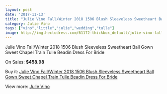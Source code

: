 ```yaml
---
layout: post
date: '2017-11-13'
title: "Julie Vino Fall/Winter 2018 1506 Blush Sleeveless Sweetheart Ball Gown Sweet Chapel Train Tulle Beadin Dress For Bride"
category: Julie Vino
tags: ["vino","little","julie","wedding","tulle"]
image: http://img.hectodress.com/61172-thickbox_default/julie-vino-fall-winter-2018-1506-blush-sleeveless-sweetheart-ball-gown-sweet-chapel-train-tulle-beadin-dress-for-bride.jpg
---
```

Julie Vino Fall/Winter 2018 1506 Blush Sleeveless Sweetheart Ball Gown Sweet Chapel Train Tulle Beadin Dress For Bride

On Sales: **$458.98**
<a href="https://www.hectodress.com/julie-vino/19770-julie-vino-fall-winter-2018-1506-blush-sleeveless-sweetheart-ball-gown-sweet-chapel-train-tulle-beadin-dress-for-bride.html"><amp-img layout="responsive" width="600" height="600" src="//img.hectodress.com/61172-thickbox_default/julie-vino-fall-winter-2018-1506-blush-sleeveless-sweetheart-ball-gown-sweet-chapel-train-tulle-beadin-dress-for-bride.jpg" alt="Julie Vino Fall/Winter 2018 1506 Blush Sleeveless Sweetheart Ball Gown Sweet Chapel Train Tulle Beadin Dress For Bride 0" /></a>
<a href="https://www.hectodress.com/julie-vino/19770-julie-vino-fall-winter-2018-1506-blush-sleeveless-sweetheart-ball-gown-sweet-chapel-train-tulle-beadin-dress-for-bride.html"><amp-img layout="responsive" width="600" height="600" src="//img.hectodress.com/61177-thickbox_default/julie-vino-fall-winter-2018-1506-blush-sleeveless-sweetheart-ball-gown-sweet-chapel-train-tulle-beadin-dress-for-bride.jpg" alt="Julie Vino Fall/Winter 2018 1506 Blush Sleeveless Sweetheart Ball Gown Sweet Chapel Train Tulle Beadin Dress For Bride 1" /></a>
<a href="https://www.hectodress.com/julie-vino/19770-julie-vino-fall-winter-2018-1506-blush-sleeveless-sweetheart-ball-gown-sweet-chapel-train-tulle-beadin-dress-for-bride.html"><amp-img layout="responsive" width="600" height="600" src="//img.hectodress.com/61176-thickbox_default/julie-vino-fall-winter-2018-1506-blush-sleeveless-sweetheart-ball-gown-sweet-chapel-train-tulle-beadin-dress-for-bride.jpg" alt="Julie Vino Fall/Winter 2018 1506 Blush Sleeveless Sweetheart Ball Gown Sweet Chapel Train Tulle Beadin Dress For Bride 2" /></a>
<a href="https://www.hectodress.com/julie-vino/19770-julie-vino-fall-winter-2018-1506-blush-sleeveless-sweetheart-ball-gown-sweet-chapel-train-tulle-beadin-dress-for-bride.html"><amp-img layout="responsive" width="600" height="600" src="//img.hectodress.com/61175-thickbox_default/julie-vino-fall-winter-2018-1506-blush-sleeveless-sweetheart-ball-gown-sweet-chapel-train-tulle-beadin-dress-for-bride.jpg" alt="Julie Vino Fall/Winter 2018 1506 Blush Sleeveless Sweetheart Ball Gown Sweet Chapel Train Tulle Beadin Dress For Bride 3" /></a>
<a href="https://www.hectodress.com/julie-vino/19770-julie-vino-fall-winter-2018-1506-blush-sleeveless-sweetheart-ball-gown-sweet-chapel-train-tulle-beadin-dress-for-bride.html"><amp-img layout="responsive" width="600" height="600" src="//img.hectodress.com/61174-thickbox_default/julie-vino-fall-winter-2018-1506-blush-sleeveless-sweetheart-ball-gown-sweet-chapel-train-tulle-beadin-dress-for-bride.jpg" alt="Julie Vino Fall/Winter 2018 1506 Blush Sleeveless Sweetheart Ball Gown Sweet Chapel Train Tulle Beadin Dress For Bride 4" /></a>
<a href="https://www.hectodress.com/julie-vino/19770-julie-vino-fall-winter-2018-1506-blush-sleeveless-sweetheart-ball-gown-sweet-chapel-train-tulle-beadin-dress-for-bride.html"><amp-img layout="responsive" width="600" height="600" src="//img.hectodress.com/61173-thickbox_default/julie-vino-fall-winter-2018-1506-blush-sleeveless-sweetheart-ball-gown-sweet-chapel-train-tulle-beadin-dress-for-bride.jpg" alt="Julie Vino Fall/Winter 2018 1506 Blush Sleeveless Sweetheart Ball Gown Sweet Chapel Train Tulle Beadin Dress For Bride 5" /></a>

Buy it: [Julie Vino Fall/Winter 2018 1506 Blush Sleeveless Sweetheart Ball Gown Sweet Chapel Train Tulle Beadin Dress For Bride](https://www.hectodress.com/julie-vino/19770-julie-vino-fall-winter-2018-1506-blush-sleeveless-sweetheart-ball-gown-sweet-chapel-train-tulle-beadin-dress-for-bride.html "Julie Vino Fall/Winter 2018 1506 Blush Sleeveless Sweetheart Ball Gown Sweet Chapel Train Tulle Beadin Dress For Bride")

View more: [Julie Vino](https://www.hectodress.com/356-julie-vino "Julie Vino")